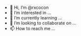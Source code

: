 - 👋 Hi, I’m @rxcocon
- 👀 I’m interested in ...
- 🌱 I’m currently learning ...
- 💞️ I’m looking to collaborate on ...
- 📫 How to reach me ...

<!---
rxcocon/rxcocon is a ✨ special ✨ repository because its `README.md` (this file) appears on your GitHub profile.
You can click the Preview link to take a look at your changes.
--->
